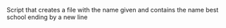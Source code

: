  Script that creates a file with the name given and contains the name best school ending by a new line

